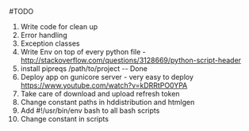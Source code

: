 #TODO
1. Write code for clean up
2. Error handling
3. Exception classes
4. Write Env on top of every python file - http://stackoverflow.com/questions/3128669/python-script-header
5. install pipreqs /path/to/project -- Done
6. Deploy app on gunicore server - very easy to deploy https://www.youtube.com/watch?v=kDRRtPO0YPA
7. Take care of download and upload refresh token
8. Change constant paths in hddistribution and htmlgen
9. Add #!/usr/bin/env bash to all bash scripts
10. Change constant in scripts



